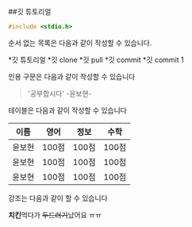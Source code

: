 ##깃 튜토리얼

```c
#include <stdio.h>
```

순서 없는 목록은 다음과 같이 작성할 수 있습니다.

*깃 튜토리얼
    *깃 clone
    *깃 pull
    *깃 commit
        *깃 commit 1

인용 구문은 다음과 같이 작성할 수 있습니다
> '공부합시다' -윤보현-

테이블은 다음과 같이 작성할 수 있습니다

이름|영어|정보|수학
---|---|---|---|
윤보현|100점|100점|100점|
윤보현|100점|100점|100점|
윤보현|100점|100점|100점|

강조는 다음과 같이 할 수 있습니다

**치킨**먹다가 ~~두드러기~~났어요 ㅠㅠ